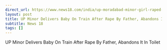```yaml
---
direct_url: https://www.news18.com/india/up-moradabad-minor-girl-raped-by-father-delivers-baby-train-toilet-9427422.html
layout: post
title: UP Minor Delivers Baby On Train After Rape By Father, Abandons It In Toilet
subtitle: News 18
tags: []
---
```


UP Minor Delivers Baby On Train After Rape By Father, Abandons It In Toilet
